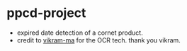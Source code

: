 # ppcd-project
- expired date detection of a cornet product.
- credit to [vikram-ma](https://github.com/vikram-ma) for the OCR tech. thank you vikram.
